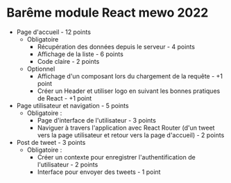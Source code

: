 # Barême module React mewo 2022

- Page d'accueil - 12 points
    - Obligatoire
        - Récupération des données depuis le serveur - 4 points
        - Affichage de la liste - 6 points
        - Code claire - 2 points
    - Optionnel
    	- Affichage d'un composant lors du chargement de la requête - +1 point
    	- Créer un Header et utiliser logo en suivant les bonnes pratiques de React - +1 point
- Page utilisateur et navigation - 5 points
    - Obligatoire :
        - Page d'interface de l'utilisateur - 3 points
        - Naviguer à travers l'application avec React Router (d'un tweet vers la page utilisateur et retour vers la page d'accueil) - 2 points
- Post de tweet - 3 points
    - Obligatoire :
        - Créer un contexte pour enregistrer l'authentification de l'utilisateur - 2 points
        - Interface pour envoyer des tweets - 1 point
